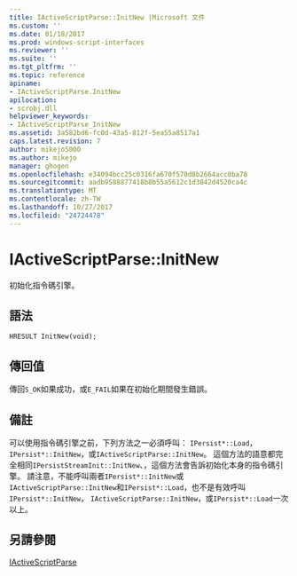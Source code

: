 ```yaml
---
title: IActiveScriptParse::InitNew |Microsoft 文件
ms.custom: ''
ms.date: 01/18/2017
ms.prod: windows-script-interfaces
ms.reviewer: ''
ms.suite: ''
ms.tgt_pltfrm: ''
ms.topic: reference
apiname:
- IActiveScriptParse.InitNew
apilocation:
- scrobj.dll
helpviewer_keywords:
- IActiveScriptParse_InitNew
ms.assetid: 3a582bd6-fc0d-43a5-812f-5ea55a8517a1
caps.latest.revision: 7
author: mikejo5000
ms.author: mikejo
manager: ghogen
ms.openlocfilehash: e34094bcc25c0316fa670f570d8b2664acc0ba78
ms.sourcegitcommit: aadb9588877418b8b55a5612c1d3842d4520ca4c
ms.translationtype: MT
ms.contentlocale: zh-TW
ms.lasthandoff: 10/27/2017
ms.locfileid: "24724478"
---
```

# <a name="iactivescriptparseinitnew"></a>IActiveScriptParse::InitNew
初始化指令碼引擎。  
  
## <a name="syntax"></a>語法  
  
```  
HRESULT InitNew(void);  
```  
  
## <a name="return-value"></a>傳回值  
 傳回`S_OK`如果成功，或`E_FAIL`如果在初始化期間發生錯誤。  
  
## <a name="remarks"></a>備註  
 可以使用指令碼引擎之前，下列方法之一必須呼叫： `IPersist*::Load`， `IPersist*::InitNew`，或`IActiveScriptParse::InitNew`。 這個方法的語意都完全相同`IPersistStreamInit::InitNew`、，這個方法會告訴初始化本身的指令碼引擎。 請注意，不能呼叫兩者`IPersist*::InitNew`或`IActiveScriptParse::InitNew`和`IPersist*::Load`，也不是有效呼叫`IPersist*::InitNew`， `IActiveScriptParse::InitNew`，或`IPersist*::Load`一次以上。  
  
## <a name="see-also"></a>另請參閱  
 [IActiveScriptParse](../../winscript/reference/iactivescriptparse.md)